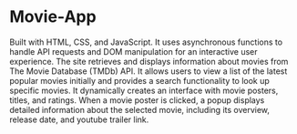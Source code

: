 # Movie-App

Built with HTML, CSS, and JavaScript. It uses asynchronous functions to handle API requests and DOM manipulation for an interactive user experience. The site retrieves and displays information about movies from The Movie Database (TMDb) API. It allows users to view a list of the latest popular movies initially and provides a search functionality to look up specific movies. It dynamically creates an interface with movie posters, titles, and ratings. When a movie poster is clicked, a popup displays detailed information about the selected movie, including its overview, release date, and youtube trailer link.
